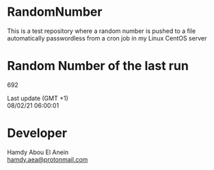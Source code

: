 # RandomNumber    
This is a test repository where a random number is pushed to a file automatically passwordless from a cron job in my Linux CentOS server    
# Random Number of the last run   
692
      
Last update (GMT +1)    
08/02/21 06:00:01
# Developer    
Hamdy Abou El Anein   
hamdy.aea@protonmail.com
